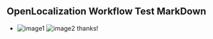 ## OpenLocalization Workflow Test MarkDown
* ![image1](.\4cef163a-c65c-4ee4-ada7-437889298bd6.PNG)   ![image2](.\b4d0c984-dd48-47fa-a41e-b86f9e9d2392.png) 
thanks!